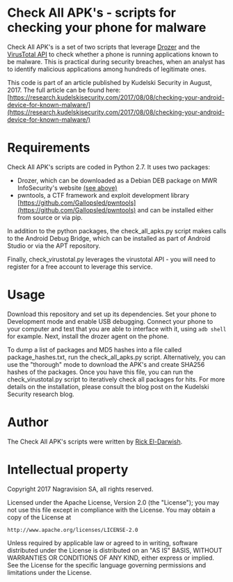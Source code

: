 # Check All APK's - scripts for checking your phone for malware

Check All APK's is a set of two scripts that leverage 
[Drozer](https://labs.mwrinfosecurity.com/tools/drozer/) and the 
[VirusTotal API](https://www.virustotal.com/en/documentation/public-api/) to check whether a phone
is running applications known to be malware. This is practical during security breaches, when an
analyst has to identify malicious applications among hundreds of legitimate ones.

This code is part of an article published by Kudelski Security in August, 2017. The full article can
be found here:
[https://research.kudelskisecurity.com/2017/08/08/checking-your-android-device-for-known-malware/](https://research.kudelskisecurity.com/2017/08/08/checking-your-android-device-for-known-malware/)

# Requirements

Check All APK's scripts are coded in Python 2.7. It uses two packages:

* Drozer, which can be downloaded as a Debian DEB package on MWR InfoSecurity's website 
[(see above)](https://labs.mwrinfosecurity.com/tools/drozer/)
* pwntools, a CTF framework and exploit development library 
  [https://github.com/Gallopsled/pwntools](https://github.com/Gallopsled/pwntools)
  and can be installed either from source or via pip.

In addition to the python packages, the check_all_apks.py script makes calls to the Android Debug
Bridge, which can be installed as part of Android Studio or via the APT repository.

Finally, check_virustotal.py leverages the virustotal API - you will need to register for a free
account to leverage this service.

# Usage

Download this repository and set up its dependencies. Set your phone to Development mode and enable 
USB debugging. Connect your phone to your computer and test that you are able to interface with it, 
using ```adb shell``` for example. Next, install the drozer agent on the phone. 

To dump a list of packages and MD5 hashes into a file called package_hashes.txt, run the
check_all_apks.py script. Alternatively, you can use the "thorough" mode to download the APK's and
create SHA256 hashes of the packages. Once you have this file, you can run the check_virustotal.py
script to iteratively check all packages for hits. For more details on the installation, please
consult the blog post on the Kudelski Security research blog.

# Author

The Check All APK's scripts were written by [Rick El-Darwish](https://github.com/inf0junki3).

# Intellectual property

Copyright 2017 Nagravision SA, all rights reserved.

Licensed under the Apache License, Version 2.0 (the "License");
you may not use this file except in compliance with the License.
You may obtain a copy of the License at

    http://www.apache.org/licenses/LICENSE-2.0

Unless required by applicable law or agreed to in writing, software
distributed under the License is distributed on an "AS IS" BASIS,
WITHOUT WARRANTIES OR CONDITIONS OF ANY KIND, either express or implied.
See the License for the specific language governing permissions and
limitations under the License.
